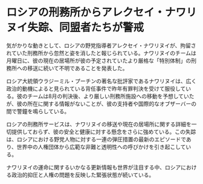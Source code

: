 # ロシアの刑務所からアレクセイ・ナワリヌイ失踪、同盟者たちが警戒

気がかりな動きとして、ロシアの野党指導者アレクセイ・ナワリヌイが、拘留されていた刑務所から忽然と姿を消したと報じられている。ナワリヌイのチームは月曜日に、彼の現在の居場所が彼の予定されていたより厳格な「特別体制」の刑務所への移送に続いて不明であることを発表した。

ロシア大統領ウラジーミル・プーチンの著名な批評家であるナワリヌイは、広く政治的動機によると見られている背任事件で昨年有罪判決を受けて服役している。彼のチームは8月の判決後、より厳しい刑務所施設への移動を予想していたが、彼の所在に関する情報がないことが、彼の支持者や国際的なオブザーバーの間で警鐘を鳴らしている。

ロシアの刑務所サービスは、ナワリヌイの移送や現在の居場所に関する詳細を一切提供しておらず、彼の安全と健康に対する懸念をさらに強めている。この失踪は、ロシアにおける野党人物に対する一連の弾圧措置の最新のエピソードであり、世界中の人権団体から広範な非難と透明性への呼びかけを引き起こしている。

ナワリヌイの運命に関するいかなる更新情報も世界が注目する中、ロシアにおける政治的抑圧と人権の問題を反映した緊張状態が続いている。

